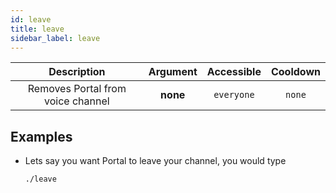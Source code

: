 ```yaml
---
id: leave
title: leave
sidebar_label: leave
---
```


|            Description            | Argument | Accessible | Cooldown |
| :-------------------------------: | :------: | :--------: | :------: |
| Removes Portal from voice channel | __none__ | `everyone` |  `none`  |

## Examples

* Lets say you want Portal to leave your channel, you would type
    ```bash
    ./leave
    ```